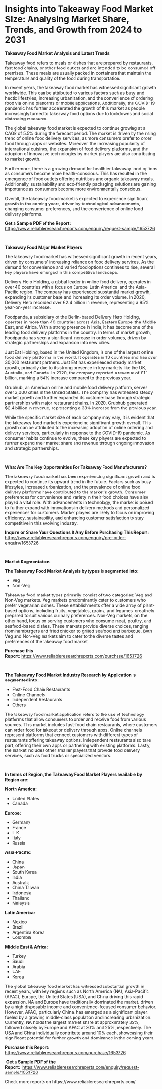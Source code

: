 <p><h1>Insights into Takeaway Food Market Size: Analysing Market Share, Trends, and Growth from 2024 to 2031</h1></p><p><strong>Takeaway Food Market Analysis and Latest Trends</strong></p>
<p><p>Takeaway food refers to meals or dishes that are prepared by restaurants, fast food chains, or other food outlets and are intended to be consumed off-premises. These meals are usually packed in containers that maintain the temperature and quality of the food during transportation.</p><p>In recent years, the takeaway food market has witnessed significant growth worldwide. This can be attributed to various factors such as busy and hectic lifestyles, increasing urbanization, and the convenience of ordering food via online platforms or mobile applications. Additionally, the COVID-19 pandemic has further accelerated the growth of this market as people increasingly turned to takeaway food options due to lockdowns and social distancing measures.</p><p>The global takeaway food market is expected to continue growing at a CAGR of 5.5% during the forecast period. The market is driven by the rising trend of online food delivery services, as more consumers prefer to order food through apps or websites. Moreover, the increasing popularity of international cuisines, the expansion of food delivery platforms, and the adoption of innovative technologies by market players are also contributing to market growth.</p><p>Furthermore, there is a growing demand for healthier takeaway food options as consumers become more health-conscious. This has resulted in the emergence of food outlets offering nutritious and organic takeaway meals. Additionally, sustainability and eco-friendly packaging solutions are gaining importance as consumers become more environmentally conscious.</p><p>Overall, the takeaway food market is expected to experience significant growth in the coming years, driven by technological advancements, changing consumer preferences, and the convenience of online food delivery platforms.</p></p>
<p><strong>Get a Sample PDF of the Report:&nbsp;</strong> <a href="https://www.reliableresearchreports.com/enquiry/request-sample/1653726">https://www.reliableresearchreports.com/enquiry/request-sample/1653726</a></p>
<p>&nbsp;</p>
<p><strong>Takeaway Food Major Market Players</strong></p>
<p><p>The takeaway food market has witnessed significant growth in recent years, driven by consumers’ increasing reliance on food delivery services. As the demand for convenience and varied food options continues to rise, several key players have emerged in this competitive landscape.</p><p>Delivery Hero Holding, a global leader in online food delivery, operates in over 40 countries with a focus on Europe, Latin America, and the Asia-Pacific region. The company has experienced substantial market growth, expanding its customer base and increasing its order volume. In 2020, Delivery Hero recorded over €2.4 billion in revenue, representing a 95% year-on-year increase.</p><p>Foodpanda, a subsidiary of the Berlin-based Delivery Hero Holding, operates in more than 40 countries across Asia, Eastern Europe, the Middle East, and Africa. With a strong presence in India, it has become one of the leading food delivery platforms in the country. In terms of market growth, Foodpanda has seen a significant increase in order volumes, driven by strategic partnerships and expansion into new cities.</p><p>Just Eat Holding, based in the United Kingdom, is one of the largest online food delivery platforms in the world. It operates in 13 countries and has over 30,000 restaurant partners. Just Eat has experienced steady market growth, primarily due to its strong presence in key markets like the UK, Australia, and Canada. In 2020, the company reported a revenue of £1.1 billion, marking a 54% increase compared to the previous year.</p><p>Grubhub, an American online and mobile food delivery platform, serves over 3,000 cities in the United States. The company has witnessed steady market growth and further expanded its customer base through strategic partnerships with major restaurant chains. In 2020, Grubhub generated $2.4 billion in revenue, representing a 38% increase from the previous year.</p><p>While the specific market size of each company may vary, it is evident that the takeaway food market is experiencing significant growth overall. This growth can be attributed to the increasing adoption of online ordering and delivery services, particularly in response to the COVID-19 pandemic. As consumer habits continue to evolve, these key players are expected to further expand their market share and revenue through ongoing innovation and strategic partnerships.</p></p>
<p>&nbsp;</p>
<p><strong>What Are The Key Opportunities For Takeaway Food Manufacturers?</strong></p>
<p><p>The takeaway food market has been experiencing significant growth and is expected to continue its upward trend in the future. Factors such as busy lifestyles, increased urbanization, and the prevalence of online food delivery platforms have contributed to the market's growth. Consumer preferences for convenience and variety in their food choices have also played a vital role. With advancements in technology, the market is poised to further expand with innovations in delivery methods and personalized experiences for customers. Market players are likely to focus on improving efficiency, sustainability, and enhancing customer satisfaction to stay competitive in this evolving industry.</p></p>
<p><strong>Inquire or Share Your Questions If Any Before Purchasing This Report:</strong> <a href="https://www.reliableresearchreports.com/enquiry/pre-order-enquiry/1653726">https://www.reliableresearchreports.com/enquiry/pre-order-enquiry/1653726</a></p>
<p>&nbsp;</p>
<p><strong>Market Segmentation</strong></p>
<p><strong>The Takeaway Food Market Analysis by types is segmented into:</strong></p>
<p><ul><li>Veg</li><li>Non-Veg</li></ul></p>
<p><p>Takeaway food market types primarily consist of two categories: Veg and Non-Veg markets. Veg markets predominantly cater to customers who prefer vegetarian dishes. These establishments offer a wide array of plant-based options, including fruits, vegetables, grains, and legumes, creatively prepared to suit various culinary preferences. Non-Veg markets, on the other hand, focus on serving customers who consume meat, poultry, and seafood-based dishes. These markets provide diverse choices, ranging from hamburgers and fried chicken to grilled seafood and barbecue. Both Veg and Non-Veg markets aim to cater to the diverse tastes and preferences of the takeaway food market.</p></p>
<p><strong>Purchase this Report:&nbsp;</strong><a href="https://www.reliableresearchreports.com/purchase/1653726">https://www.reliableresearchreports.com/purchase/1653726</a></p>
<p>&nbsp;</p>
<p><strong>The Takeaway Food Market Industry Research by Application is segmented into:</strong></p>
<p><ul><li>Fast-Food Chain Restaurants</li><li>Online Channels</li><li>Independent Restaurants</li><li>Others</li></ul></p>
<p><p>The takeaway food market application refers to the use of technology platforms that allow consumers to order and receive food from various sources. This market includes fast-food chain restaurants, where customers can order food for takeout or delivery through apps. Online channels represent platforms that connect customers with different types of restaurants offering takeaway options. Independent restaurants also take part, offering their own apps or partnering with existing platforms. Lastly, the market includes other smaller players that provide food delivery services, such as food trucks or specialized vendors.</p></p>
<p>&nbsp;</p>
<p><strong>In terms of Region, the Takeaway Food Market Players available by Region are:</strong></p>
<p>
    <p> <strong> North America: </strong>
        <ul>
            <li>United States</li>
            <li>Canada</li>
        </ul>
        </p> 
    <p> <strong> Europe: </strong>
        <ul>
            <li>Germany</li>
            <li>France</li>
            <li>U.K.</li>
            <li>Italy</li>
            <li>Russia</li>
        </ul>
        </p> 
    <p> <strong> Asia-Pacific: </strong>
        <ul>
            <li>China</li>
            <li>Japan</li>
            <li>South Korea</li>
            <li>India</li>
            <li>Australia</li>
            <li>China Taiwan</li>
            <li>Indonesia</li>
            <li>Thailand</li>
            <li>Malaysia</li>
        </ul>
        </p> 
    <p> <strong> Latin America: </strong>
        <ul>
            <li>Mexico</li>
            <li>Brazil</li>
            <li>Argentina Korea</li>
            <li>Colombia</li>
        </ul>
        </p> 
    <p> <strong> Middle East & Africa: </strong>
        <ul>
            <li>Turkey</li>
            <li>Saudi</li>
            <li>Arabia</li>
            <li>UAE</li>
            <li>Korea</li>
        </ul>
    </p>
    </p>
<p><p>The global takeaway food market has witnessed substantial growth in recent years, with key regions such as North America (NA), Asia-Pacific (APAC), Europe, the United States (USA), and China driving this rapid expansion. NA and Europe have traditionally dominated the market, driven by a high disposable income and convenience-focused consumer behavior. However, APAC, particularly China, has emerged as a significant player, fueled by a growing middle-class population and increasing urbanization. Currently, NA holds the largest market share at approximately 35%, followed closely by Europe and APAC at 30% and 25%, respectively. The USA and China individually contribute around 10% each, showcasing their significant potential for further growth and dominance in the coming years.</p></p>
<p><strong>Purchase this Report: </strong><a href="https://www.reliableresearchreports.com/purchase/1653726">https://www.reliableresearchreports.com/purchase/1653726</a></p>
<p>&nbsp;<strong>Get a Sample PDF of the Report:&nbsp;&nbsp;</strong><a href="https://www.reliableresearchreports.com/enquiry/request-sample/1653726">https://www.reliableresearchreports.com/enquiry/request-sample/1653726</a></p>
<p><strong></strong></p>
<p>Check more reports on https://www.reliableresearchreports.com/</p>